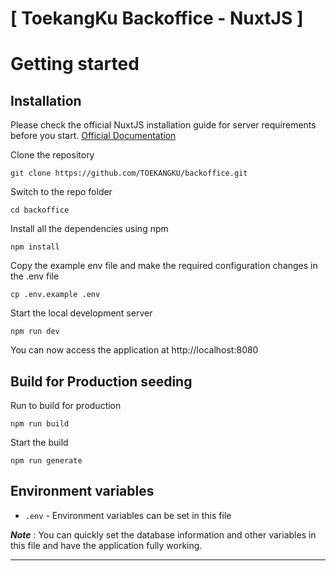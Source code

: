# [ ToekangKu Backoffice - NuxtJS ]


# Getting started

## Installation

Please check the official NuxtJS installation guide for server requirements before you start. [Official Documentation](https://v2.nuxt.com/docs/get-started/installation)

Clone the repository

    git clone https://github.com/TOEKANGKU/backoffice.git

Switch to the repo folder

    cd backoffice

Install all the dependencies using npm

    npm install

Copy the example env file and make the required configuration changes in the .env file

    cp .env.example .env

Start the local development server

    npm run dev

You can now access the application at http://localhost:8080


## Build for Production seeding

Run to build for production

    npm run build
    
Start the build 

    npm run generate

## Environment variables

- `.env` - Environment variables can be set in this file

***Note*** : You can quickly set the database information and other variables in this file and have the application fully working.

----------